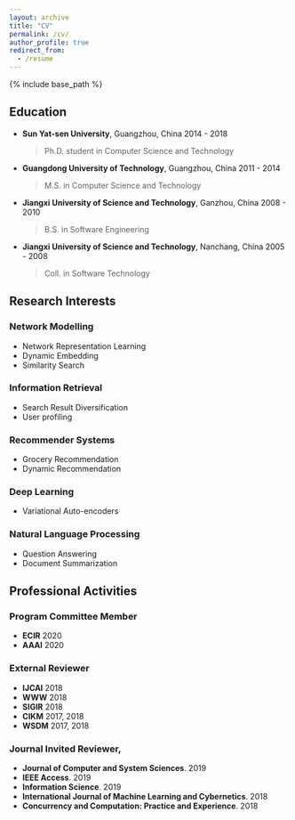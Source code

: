 ```yaml
---
layout: archive
title: "CV"
permalink: /cv/
author_profile: true
redirect_from:
  - /resume
---
```


{% include base_path %}

## Education

- **Sun Yat-sen University**, Guangzhou, China 2014 - 2018

  > Ph.D. student in Computer Science and Technology

- **Guangdong University of Technology**, Guangzhou, China 2011 - 2014

  > M.S. in Computer Science and Technology

- **Jiangxi University of Science and Technology**, Ganzhou, China 2008 - 2010

  > B.S. in Software Engineering

- **Jiangxi University of Science and Technology**, Nanchang, China 2005 - 2008

  > Coll. in Software Technology

## Research Interests

  ### Network Modelling

  - Network Representation Learning
  - Dynamic Embedding
  - Similarity Search

  ### Information Retrieval

  - Search Result Diversification
  - User profiling

  ### Recommender Systems

  - Grocery Recommendation
  - Dynamic Recommendation

  ### Deep Learning

  - Variational Auto-encoders

  ### Natural Language Processing

  - Question Answering
  - Document Summarization

## Professional Activities

### Program Committee Member
- **ECIR** 2020
- **AAAI** 2020
### External Reviewer
- **IJCAI** 2018
- **WWW** 2018
- **SIGIR** 2018
- **CIKM** 2017, 2018
- **WSDM** 2017, 2018
### Journal Invited Reviewer,
- **Journal of Computer and System Sciences**. 2019
- **IEEE Access**. 2019
- **Information Science**. 2019
- **International Journal of Machine Learning and Cybernetics**. 2018
- **Concurrency and Computation: Practice and Experience**. 2018
